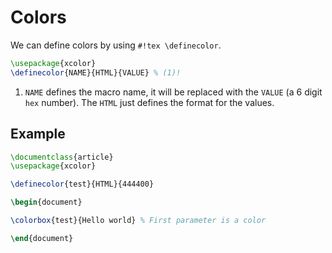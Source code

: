 # Colors

We can define colors by using `#!tex \definecolor`.

```tex
\usepackage{xcolor}
\definecolor{NAME}{HTML}{VALUE} % (1)!
```

1. `NAME` defines the macro name, it will be replaced with the `VALUE` (a 6 digit `hex` number). The `HTML` just defines the format for the values.

## Example

```tex
\documentclass{article}
\usepackage{xcolor}

\definecolor{test}{HTML}{444400}

\begin{document}

\colorbox{test}{Hello world} % First parameter is a color

\end{document}
```
